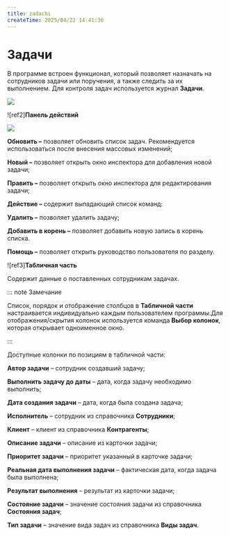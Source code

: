 ```yaml
---
title: zadachi
createTime: 2025/04/22 14:41:36
---
```

# Задачи

В программе встроен функционал, который позволяет назначать на сотрудников задачи или поручения, а также следить за их выполнением. Для контроля задач используется журнал **Задачи**.

![](Aspose.Words.83ab1c44-6b28-430a-a5f2-4d9e6ba1abd4.322.png)

![ref2]**Панель действий**

![](Aspose.Words.83ab1c44-6b28-430a-a5f2-4d9e6ba1abd4.323.png)

**Обновить –** позволяет обновить список задач. Рекомендуется использоваться после внесения массовых изменений;

**Новый –** позволяет открыть окно инспектора для добавления новой задачи;

**Править –** позволяет открыть окно инспектора для редактирования задачи;

**Действие –** содержит выпадающий список команд:

**Удалить –** позволяет удалить задачу;

**Добавить в корень –** позволяет добавить новую запись в корень списка.

**Помощь –** позволяет открыть руководство пользователя по разделу.

![ref3]**Табличная часть**

Содержит данные о поставленных сотрудникам задачах.

::: note Замечание

Список, порядок и отображение столбцов в **Табличной части** настраивается индивидуально каждым пользователем программы.Для отображения/скрытия колонок используется команда **Выбор колонок**, которая открывает одноименное окно.

:::

Доступные колонки по позициям в табличной части:

**Автор задачи** – сотрудник создавший задачу;

**Выполнить задачу до даты** – дата, когда задачу необходимо выполнить;

**Дата создания задачи** – дата, когда была создана задача;

**Исполнитель** – сотрудник из справочника **Сотрудники**;

**Клиент** – клиент из справочника **Контрагенты**;

**Описание задачи** – описание из карточки задачи;

**Приоритет задачи** – приоритет указанный в карточке задачи;

**Реальная дата выполнения задачи** – фактическая дата, когда задача была выполнена;

**Результат выполнения** – результат из карточки задачи;

**Состояние задачи** – значение состояния задачи из справочника **Состояния задач**;

**Тип задачи** – значение вида задач из справочника **Виды задач**.